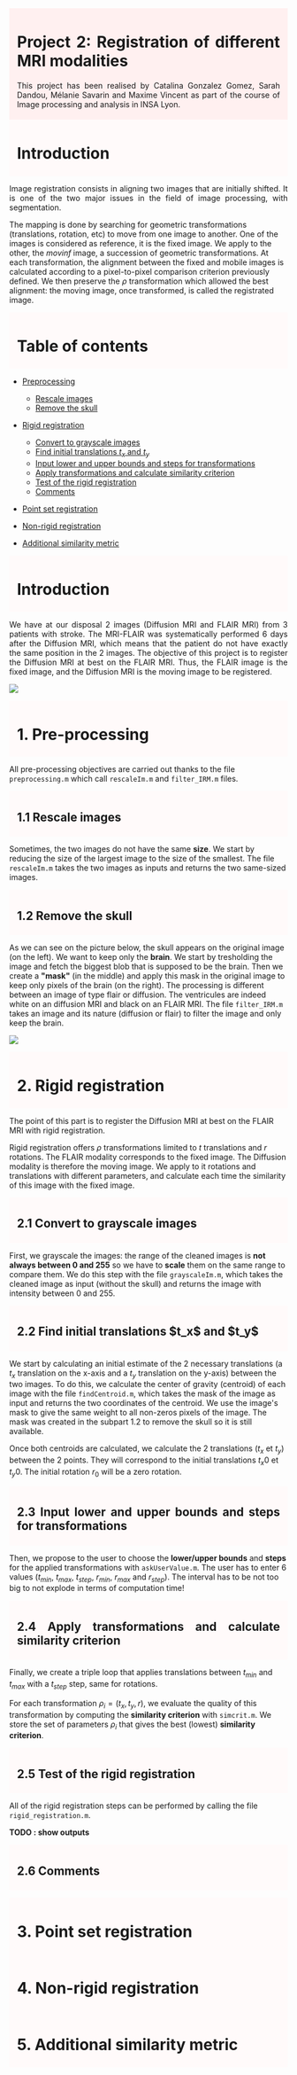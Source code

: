 <div style="background-color:rgb(255, 240, 240); padding:5px; padding-left: 1em; padding-right: 1em;">

<h1 id="tutorial1" style="text-align: justify">Project 2: Registration of different MRI modalities</h1>

<p style="text-align: justify">This project has been realised by Catalina Gonzalez Gomez, Sarah Dandou, Mélanie Savarin and Maxime Vincent as part of  the course of Image processing and analysis in INSA Lyon. </p>
</div>

<div style="background-color:rgb(255, 250, 250); padding:5px; padding-left: 1em; padding-right: 1em;">

<h1 id="tutorial1" style="text-align: justify">Introduction</h1>
    
</div>

<p style="text-align: justify">
Image registration consists in aligning two images that are initially shifted. It is one of the two major issues in the field of image processing, with segmentation.

The mapping is done by searching for geometric transformations (translations, rotation, etc) to move from one image to another. One of the images is considered as reference, it is the fixed image. We apply to the other, the _movinf_ image, a succession of geometric transformations. At each transformation, the alignment between the fixed and mobile images is calculated according to a pixel-to-pixel comparison criterion previously defined. We then preserve the $\rho$ transformation which allowed the best alignment: the moving image, once transformed, is called the registrated
image.
</p>

<div style="background-color:rgb(255, 250, 250); padding:5px; padding-left: 1em; padding-right: 1em;">

<h1 id="tutorial1" style="text-align: justify">Table of contents</h1>
    
</div>

* [Preprocessing](#part1)

    * [Rescale images](#subpart1.1)
    * [Remove the skull](#subpart1.2)
    
    
* [Rigid registration](#part2)

    * [Convert to grayscale images](#subpart2.1)
    * [Find initial translations $t_x$ and $t_y$](#subpart2.2)
    * [Input lower and upper bounds and steps for transformations](#subpart2.3)
    * [Apply transformations and calculate similarity criterion](#subpart2.4)
    * [Test of the rigid registration](#subpart2.5)
    * [Comments](#subpart2.6)
    

* [Point set registration](#part3)

* [Non-rigid registration](#part4)

* [Additional similarity metric](#part5)

<div style="background-color:rgb(255, 250, 250); padding:5px; padding-left: 1em; padding-right: 1em;">

<h1 id="tutorial1" style="text-align: justify">Introduction</h1>
    
</div>

<p style="text-align: justify">
We have at our disposal 2 images (Diffusion MRI and FLAIR MRI) from 3 patients with stroke. The MRI-FLAIR was systematically performed 6 days after the Diffusion MRI, which means that the patient do not have exactly the same position in the 2 images.
The objective of this project is to register the Diffusion MRI at best on the FLAIR MRI. Thus, the FLAIR image is the fixed image, and the Diffusion MRI is the moving image to be registered.

![](img_README/original.png)
</p>

<div style="background-color:rgb(255, 250, 250); padding:5px; padding-left: 1em; padding-right: 1em;">

<h1 id="tutorial1" style="text-align: justify">1. Pre-processing<a class="anchor" id="part1"></a></h1>

</div>

<p style="text-align: justify">
    
All pre-processing objectives are carried out thanks to the file `preprocessing.m` which call `rescaleIm.m` and `filter_IRM.m` files.

</p>

<div style="background-color:rgb(255, 250, 250); padding:5px; padding-left: 1em; padding-right: 1em;">

<h2 id="tutorial1" style="text-align: justify">1.1 Rescale images<a class="anchor" id="subpart1.1"></a></h2>

</div>

<p style="text-align: justify">

Sometimes, the two images do not have the same **size**. We start by reducing the size of the largest image to the size of the smallest. The file `rescaleIm.m` takes the two images as inputs and returns the two same-sized images.

</p>

<div style="background-color:rgb(255, 250, 250); padding:5px; padding-left: 1em; padding-right: 1em;">

<h2 id="tutorial1" style="text-align: justify">1.2 Remove the skull<a class="anchor" id="subpart1.2"></a></h2>

</div>

<p style="text-align: justify">

As we can see on the picture below, the skull appears on the original image (on the left). We want to keep only the **brain**. We start by tresholding the image and fetch the biggest blob that is supposed to be the brain. Then we create a **"mask"** (in the middle) and apply this mask in the original image to keep only pixels of the brain (on the right). The processing is different between an image of type flair or diffusion. The ventricules are indeed white on an diffusion MRI and black on an FLAIR MRI. The file `filter_IRM.m` takes an image and its nature (diffusion or flair) to filter the image and only keep the brain.

![](img_README/cleaned_images.png)
    
</p>

<div style="background-color:rgb(255, 250, 250); padding:5px; padding-left: 1em; padding-right: 1em;">

<h1 id="tutorial1" style="text-align: justify">2. Rigid registration<a class="anchor" id="part2"></a></h1>

</div>

<p style="text-align: justify">
    
The point of this part is to register the Diffusion MRI at best on the FLAIR MRI with rigid registration.

Rigid registration offers $\rho$ transformations limited to $t$ translations and $r$ rotations. The FLAIR modality corresponds to the fixed image. The Diffusion modality is therefore the moving image. We apply to it rotations and translations with different parameters, and calculate each time the similarity of this image with the fixed image.
    
</p>

<div style="background-color:rgb(255, 250, 250); padding:5px; padding-left: 1em; padding-right: 1em;">

<h2 id="tutorial1" style="text-align: justify">2.1 Convert to grayscale images<a class="anchor" id="subpart2.1"></a></h2>

</div>

<p style="text-align: justify">

First, we grayscale the images: the range of the cleaned images is **not always between 0 and 255** so we have to **scale** them on the same range to compare them. We do this step with the file `grayscaleIm.m`, which takes the cleaned image as input (without the skull) and returns the image with intensity between 0 and 255.
    
</p>

<div style="background-color:rgb(255, 250, 250); padding:5px; padding-left: 1em; padding-right: 1em;">

<h2 id="tutorial1" style="text-align: justify">2.2 Find initial translations $t_x$ and $t_y$<a class="anchor" id="subpart2.2"></a></h2>

</div>

<p style="text-align: justify">
   
We start by calculating an initial estimate of the 2 necessary translations (a $t_x$ translation on the x-axis and a $t_y$ translation on the y-axis) between the two images. To do this, we calculate the center of gravity (centroid) of each image with the file `findCentroid.m`, which takes the mask of the image as input and returns the two coordinates of the centroid. We use the image's mask to give the same weight to all non-zeros pixels of the image. The mask was created in the subpart 1.2 to remove the skull so it is still available.
    
Once both centroids are calculated, we calculate the 2 translations ($t_x$ et $t_y$) between the 2 points. They will correspond to the initial translations $t_x0$ et $t_y0$. The initial rotation $r_0$ will be a zero rotation.
    
</p>

<div style="background-color:rgb(255, 250, 250); padding:5px; padding-left: 1em; padding-right: 1em;">

<h2 class="anchor" id="subpart2.3" style="text-align: justify">2.3 Input lower and upper bounds and steps for transformations</h2>

</div>

<p style="text-align: justify">
    
Then, we propose to the user to choose the **lower/upper bounds** and **steps** for the applied transformations with `askUserValue.m`. The user has to enter 6 values ($t_{min}$, $t_{max}$, $t_{step}$, $r_{min}$, $r_{max}$ and $r_{step}$). The interval has to be not too big to not explode in terms of computation time!
    
</p>

<div style="background-color:rgb(255, 250, 250); padding:5px; padding-left: 1em; padding-right: 1em;">

<h2 class="anchor" id="subpart2.4" style="text-align: justify">2.4 Apply transformations and calculate similarity criterion</h2>

</div>

<p style="text-align: justify">
    
Finally, we create a triple loop that applies translations between $t_{min}$ and $t_{max}$ with a $t_{step}$ step, same for rotations.

For each transformation $\rho_i = (t_x, t_y, r)$, we evaluate the quality of this transformation by computing the **similarity criterion** with `simcrit.m`. We store the set of parameters $\rho_i$ that gives the best (lowest) **similarity criterion**.
    
</p>

<div style="background-color:rgb(255, 250, 250); padding:5px; padding-left: 1em; padding-right: 1em;">

<h2 class="anchor" id="subpart2.5" style="text-align: justify">2.5 Test of the rigid registration</h2>

</div>

<p style="text-align: justify">
   
All of the rigid registration steps can be performed by calling the file `rigid_registration.m`.

__TODO : show outputs__
    
</p>

<div style="background-color:rgb(255, 250, 250); padding:5px; padding-left: 1em; padding-right: 1em;">

<h2 class="anchor" id="subpart2.6" style="text-align: justify">2.6 Comments</h2>

</div>

<p style="text-align: justify">
    
</p>





<div style="background-color:rgb(255, 250, 250); padding:5px; padding-left: 1em; padding-right: 1em;">

<h1 id="tutorial1" style="text-align: justify">3. Point set registration<a class="anchor" id="part3"></a></h1>

</div>





<div style="background-color:rgb(255, 250, 250); padding:5px; padding-left: 1em; padding-right: 1em;">

<h1 id="tutorial1" style="text-align: justify">4. Non-rigid registration<a class="anchor" id="part4"></a></h1>

</div>





<div style="background-color:rgb(255, 250, 250); padding:5px; padding-left: 1em; padding-right: 1em;">

<h1 id="tutorial1" style="text-align: justify">5. Additional similarity metric<a class="anchor" id="part5"></a></h1>

</div>










